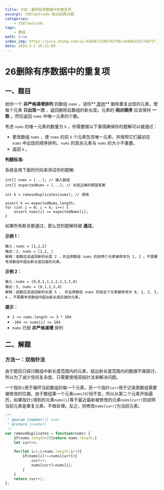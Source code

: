 ```yaml
---
title: 力扣：删除有序数据中的重复项
excerpt: 力扣leetcode-面试经典26题
categories:
    - 力扣leetcode
tags:
    - 数组
math: true
index_img: https://pica.zhimg.com/v2-62bd67218bf9270bc3b8d6e2b17e875f_1440w.jpg?source=172ae18b
date: 2024-3-2 16:21:00
---
```


# 26删除有序数据中的重复项

## 一、题目

给你一个 **非严格递增排列** 的数组 `nums` ，请你**[ 原地](http://baike.baidu.com/item/原地算法)** 删除重复出现的元素，使每个元素 **只出现一次** ，返回删除后数组的新长度。元素的 **相对顺序** 应该保持 **一致** 。然后返回 `nums` 中唯一元素的个数。

考虑 `nums` 的唯一元素的数量为 `k` ，你需要做以下事情确保你的题解可以被通过：

- 更改数组 `nums` ，使 `nums` 的前 `k` 个元素包含唯一元素，并按照它们最初在 `nums` 中出现的顺序排列。`nums` 的其余元素与 `nums` 的大小不重要。
- 返回 `k` 。

**判题标准:**

系统会用下面的代码来测试你的题解:

```
int[] nums = [...]; // 输入数组
int[] expectedNums = [...]; // 长度正确的期望答案

int k = removeDuplicates(nums); // 调用

assert k == expectedNums.length;
for (int i = 0; i < k; i++) {
    assert nums[i] == expectedNums[i];
}
```

如果所有断言都通过，那么您的题解将被 **通过**。

 

**示例 1：**

```
输入：nums = [1,1,2]
输出：2, nums = [1,2,_]
解释：函数应该返回新的长度 2 ，并且原数组 nums 的前两个元素被修改为 1, 2 。不需要考虑数组中超出新长度后面的元素。
```

**示例 2：**

```
输入：nums = [0,0,1,1,1,2,2,3,3,4]
输出：5, nums = [0,1,2,3,4]
解释：函数应该返回新的长度 5 ， 并且原数组 nums 的前五个元素被修改为 0, 1, 2, 3, 4 。不需要考虑数组中超出新长度后面的元素。
```

 

**提示：**

- `1 <= nums.length <= 3 * 104`
- `-104 <= nums[i] <= 104`
- `nums` 已按 **非严格递增** 排列

## 二、解题

### 方法一：双指针法

​	由于题目只探讨数组中新长度范围内的元素，超出新长度范围内的数据不做探讨，所以为了减少空间复杂度，只需要使用双指针法来解决问题。

​	一个指针`i`用于循环当前数组的每一个元素，另一个指针`curr`用于记录原数组需要被修改的位置。由于数组第一个元素`nums[0]`恒不变，所以从第二个元素开始遍历，如果指针`i`得到的元素`nums[i]`等于最近最新被修改的元素`nums[curr]`则说明当前元素是重复元素，不做处理。反之，则修改`nums[curr]`为当前元素。

```js
/**
 * @param {number[]} nums
 * @return {number}
 */
var removeDuplicates = function(nums) {
    if(nums.length<2){return nums.length;}
    let curr=0;
    
    for(let i=1;i<nums.length;i++){
        if(nums[i]!==nums[curr]){
            curr++;
            nums[curr]=nums[i];
        }
    }
    return curr+1;
};
```

